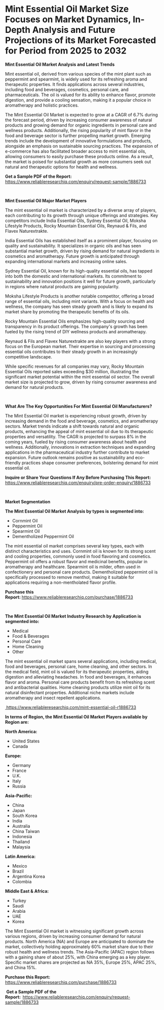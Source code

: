 <p><h1>Mint Essential Oil Market Size Focuses on Market Dynamics, In-Depth Analysis and Future Projections of its Market Forecasted for Period from 2025 to 2032</h1></p><p><strong>Mint Essential Oil Market Analysis and Latest Trends</strong></p>
<p><p>Mint essential oil, derived from various species of the mint plant such as peppermint and spearmint, is widely used for its refreshing aroma and therapeutic properties. It finds applications across several industries, including food and beverages, cosmetics, personal care, and pharmaceuticals. The oil is valued for its ability to enhance flavor, promote digestion, and provide a cooling sensation, making it a popular choice in aromatherapy and holistic practices.</p><p>The Mint Essential Oil Market is expected to grow at a CAGR of 6.7% during the forecast period, driven by increasing consumer awareness of natural products and growing demand for organic ingredients in personal care and wellness products. Additionally, the rising popularity of mint flavor in the food and beverage sector is further propelling market growth. Emerging trends include the development of innovative formulations and products, alongside an emphasis on sustainable sourcing practices. The expansion of e-commerce has also facilitated broader access to mint essential oils, allowing consumers to easily purchase these products online. As a result, the market is poised for substantial growth as more consumers seek out natural and therapeutic options for health and wellness.</p></p>
<p><strong>Get a Sample PDF of the Report:&nbsp;</strong> <a href="https://www.reliableresearchiq.com/enquiry/request-sample/1886733?utm_campaign=1144&utm_medium=2&utm_source=Github&utm_content=ia&utm_term=15042025&utm_id=mint-essential-oil">https://www.reliableresearchiq.com/enquiry/request-sample/1886733</a></p>
<p>&nbsp;</p>
<p><strong>Mint Essential Oil Major Market Players</strong></p>
<p><p>The mint essential oil market is characterized by a diverse array of players, each contributing to its growth through unique offerings and strategies. Key competitors include India Essential Oils, Sydney Essential Oil, Moksha Lifestyle Products, Rocky Mountain Essential Oils, Reynaud & Fils, and Flavex Naturextrakte. </p><p>India Essential Oils has established itself as a prominent player, focusing on quality and sustainability. It specializes in organic oils and has seen substantial market growth, driven by rising demand for natural ingredients in cosmetics and aromatherapy. Future growth is anticipated through expanding international markets and increasing online sales.</p><p>Sydney Essential Oil, known for its high-quality essential oils, has tapped into both the domestic and international markets. Its commitment to sustainability and innovation positions it well for future growth, particularly in regions where natural products are gaining popularity.</p><p>Moksha Lifestyle Products is another notable competitor, offering a broad range of essential oils, including mint variants. With a focus on health and wellness, the company has seen steady growth and is likely to expand its market share by promoting the therapeutic benefits of its oils.</p><p>Rocky Mountain Essential Oils emphasizes high-quality sourcing and transparency in its product offerings. The company's growth has been fueled by the rising trend of DIY wellness products and aromatherapy.</p><p>Reynaud & Fils and Flavex Naturextrakte are also key players with a strong focus on the European market. Their expertise in sourcing and processing essential oils contributes to their steady growth in an increasingly competitive landscape.</p><p>While specific revenues for all companies may vary, Rocky Mountain Essential Oils reported sales exceeding $30 million, illustrating the significant market potential within the mint essential oil sector. The overall market size is projected to grow, driven by rising consumer awareness and demand for natural products.</p></p>
<p>&nbsp;</p>
<p><strong>What Are The Key Opportunities For Mint Essential Oil Manufacturers?</strong></p>
<p><p>The Mint Essential Oil market is experiencing robust growth, driven by increasing demand in the food and beverage, cosmetics, and aromatherapy sectors. Market trends indicate a shift towards natural and organic products, enhancing the appeal of mint essential oil due to its therapeutic properties and versatility. The CAGR is projected to surpass 8% in the coming years, fueled by rising consumer awareness about health and wellness. Additionally, innovations in extraction techniques and expanding applications in the pharmaceutical industry further contribute to market expansion. Future outlook remains positive as sustainability and eco-friendly practices shape consumer preferences, bolstering demand for mint essential oil.</p></p>
<p><strong>Inquire or Share Your Questions If Any Before Purchasing This Report:</strong> <a href="https://www.reliableresearchiq.com/enquiry/pre-order-enquiry/1886733?utm_campaign=1144&utm_medium=2&utm_source=Github&utm_content=ia&utm_term=15042025&utm_id=mint-essential-oil">https://www.reliableresearchiq.com/enquiry/pre-order-enquiry/1886733</a></p>
<p>&nbsp;</p>
<p><strong>Market Segmentation</strong></p>
<p><strong>The Mint Essential Oil Market Analysis by types is segmented into:</strong></p>
<p><ul><li>Cornmint Oil</li><li>Peppermint Oil</li><li>Spearmint Oil</li><li>Dementholized Peppermint Oil</li></ul></p>
<p><p>The mint essential oil market comprises several key types, each with distinct characteristics and uses. Cornmint oil is known for its strong scent and cooling properties, commonly used in food flavoring and cosmetics. Peppermint oil offers a robust flavor and medicinal benefits, popular in aromatherapy and healthcare. Spearmint oil is milder, often used in confectionery and personal care products. Dementholized peppermint oil is specifically processed to remove menthol, making it suitable for applications requiring a non-mentholated flavor profile.</p></p>
<p><strong>Purchase this Report:&nbsp;</strong><a href="https://www.reliableresearchiq.com/purchase/1886733?utm_campaign=1144&utm_medium=2&utm_source=Github&utm_content=ia&utm_term=15042025&utm_id=mint-essential-oil">https://www.reliableresearchiq.com/purchase/1886733</a></p>
<p>&nbsp;</p>
<p><strong>The Mint Essential Oil Market Industry Research by Application is segmented into:</strong></p>
<p><ul><li>Medical</li><li>Food & Beverages</li><li>Personal Care</li><li>Home Cleaning</li><li>Other</li></ul></p>
<p><p>The mint essential oil market spans several applications, including medical, food and beverages, personal care, home cleaning, and other sectors. In the medical field, mint oil is valued for its therapeutic properties, aiding digestion and alleviating headaches. In food and beverages, it enhances flavor and aroma. Personal care products benefit from its refreshing scent and antibacterial qualities. Home cleaning products utilize mint oil for its natural disinfectant properties. Additional niche markets include aromatherapy and insect repellent applications.</p></p>
<p><a href="https://www.reliableresearchiq.com/mint-essential-oil-r1886733?utm_campaign=1144&utm_medium=2&utm_source=Github&utm_content=ia&utm_term=15042025&utm_id=mint-essential-oil">&nbsp;https://www.reliableresearchiq.com/mint-essential-oil-r1886733</a></p>
<p><strong>In terms of Region, the Mint Essential Oil Market Players available by Region are:</strong></p>
<p>
    <p> <strong> North America: </strong>
        <ul>
            <li>United States</li>
            <li>Canada</li>
        </ul>
        </p> 
    <p> <strong> Europe: </strong>
        <ul>
            <li>Germany</li>
            <li>France</li>
            <li>U.K.</li>
            <li>Italy</li>
            <li>Russia</li>
        </ul>
        </p> 
    <p> <strong> Asia-Pacific: </strong>
        <ul>
            <li>China</li>
            <li>Japan</li>
            <li>South Korea</li>
            <li>India</li>
            <li>Australia</li>
            <li>China Taiwan</li>
            <li>Indonesia</li>
            <li>Thailand</li>
            <li>Malaysia</li>
        </ul>
        </p> 
    <p> <strong> Latin America: </strong>
        <ul>
            <li>Mexico</li>
            <li>Brazil</li>
            <li>Argentina Korea</li>
            <li>Colombia</li>
        </ul>
        </p> 
    <p> <strong> Middle East & Africa: </strong>
        <ul>
            <li>Turkey</li>
            <li>Saudi</li>
            <li>Arabia</li>
            <li>UAE</li>
            <li>Korea</li>
        </ul>
    </p>
    </p>
<p><p>The Mint Essential Oil market is witnessing significant growth across various regions, driven by increasing consumer demand for natural products. North America (NA) and Europe are anticipated to dominate the market, collectively holding approximately 60% market share due to their robust health and wellness trends. The Asia-Pacific (APAC) region follows with a gaining share of about 25%, with China emerging as a key player. Specific market shares are projected as NA 35%, Europe 25%, APAC 25%, and China 15%.</p></p>
<p><strong>Purchase this Report: </strong><a href="https://www.reliableresearchiq.com/purchase/1886733?utm_campaign=1144&utm_medium=2&utm_source=Github&utm_content=ia&utm_term=15042025&utm_id=mint-essential-oil">https://www.reliableresearchiq.com/purchase/1886733</a></p>
<p>&nbsp;<strong>Get a Sample PDF of the Report:&nbsp;&nbsp;</strong><a href="https://www.reliableresearchiq.com/enquiry/request-sample/1886733?utm_campaign=1144&utm_medium=2&utm_source=Github&utm_content=ia&utm_term=15042025&utm_id=mint-essential-oil">https://www.reliableresearchiq.com/enquiry/request-sample/1886733</a></p>
<p><strong></strong></p>
<p><p></p><p></p><p></p></p>